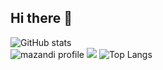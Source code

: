 ## Hi there 👋

<!--
**kod0406/kod0406** is a ✨ _special_ ✨ repository because its `README.md` (this file) appears on your GitHub profile.

Here are some ideas to get you started:

- 🔭 I’m currently working on ...
- 🌱 I’m currently learning ...
- 👯 I’m looking to collaborate on ...
- 🤔 I’m looking for help with ...
- 💬 Ask me about ...
- 📫 How to reach me: ...
- 😄 Pronouns: ...
- ⚡ Fun fact: ...
-->
![ GitHub stats](https://github-readme-stats.vercel.app/api?username=kod0406&show_icons=true&theme=dark)   
![mazandi profile](http://mazandi.herokuapp.com/api?handle=(kod04061)&theme=(cold))
<img src="http://mazandi.herokuapp.com/api?handle=(kod04061)&theme=(cold)"/>
![Top Langs](https://github-readme-stats.vercel.app/api/top-langs/?username=kod0406&layout=compact&theme=dark)
